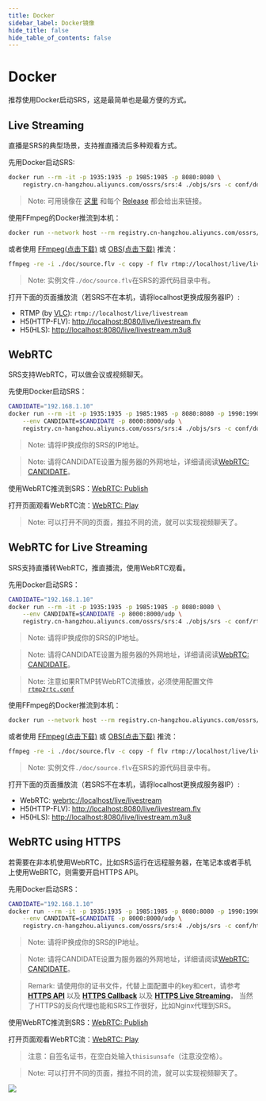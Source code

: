 ```yaml
---
title: Docker
sidebar_label: Docker镜像
hide_title: false
hide_table_of_contents: false
---
```


# Docker

推荐使用Docker启动SRS，这是最简单也是最方便的方式。

## Live Streaming

直播是SRS的典型场景，支持推直播流后多种观看方式。

先用Docker启动SRS:

```bash
docker run --rm -it -p 1935:1935 -p 1985:1985 -p 8080:8080 \
    registry.cn-hangzhou.aliyuncs.com/ossrs/srs:4 ./objs/srs -c conf/docker.conf
```

> Note: 可用镜像在 [这里](https://cr.console.aliyun.com/repository/cn-hangzhou/ossrs/srs/images) 和每个 [Release](https://github.com/ossrs/srs/releases?q=v4&expanded=true) 都会给出来链接。

使用FFmpeg的Docker推流到本机：

```bash
docker run --network host --rm registry.cn-hangzhou.aliyuncs.com/ossrs/srs:encoder
```

或者使用 [FFmpeg(点击下载)](https://ffmpeg.org/download.html) 或 [OBS(点击下载)](https://obsproject.com/download) 推流：

```bash
ffmpeg -re -i ./doc/source.flv -c copy -f flv rtmp://localhost/live/livestream
```

> Note: 实例文件`./doc/source.flv`在SRS的源代码目录中有。

打开下面的页面播放流（若SRS不在本机，请将localhost更换成服务器IP）:

* RTMP (by [VLC](https://www.videolan.org/)): `rtmp://localhost/live/livestream`
* H5(HTTP-FLV): [http://localhost:8080/live/livestream.flv](http://localhost:8080/players/srs_player.html?autostart=true&stream=livestream.flv&port=8080&schema=http)
* H5(HLS): [http://localhost:8080/live/livestream.m3u8](http://localhost:8080/players/srs_player.html?autostart=true&stream=livestream.m3u8&port=8080&schema=http)

## WebRTC

SRS支持WebRTC，可以做会议或视频聊天。

先使用Docker启动SRS：

```bash
CANDIDATE="192.168.1.10"
docker run --rm -it -p 1935:1935 -p 1985:1985 -p 8080:8080 -p 1990:1990 -p 8088:8088 \
    --env CANDIDATE=$CANDIDATE -p 8000:8000/udp \
    registry.cn-hangzhou.aliyuncs.com/ossrs/srs:4 ./objs/srs -c conf/docker.conf
```

> Note: 请将IP换成你的SRS的IP地址。

> Note: 请将CANDIDATE设置为服务器的外网地址，详细请阅读[WebRTC: CANDIDATE](./webrtc#config-candidate)。

使用WebRTC推流到SRS：[WebRTC: Publish](http://localhost:8080/players/rtc_publisher.html?autostart=true&stream=livestream&port=8080&schema=http)

打开页面观看WebRTC流：[WebRTC: Play](http://localhost:8080/players/rtc_player.html?autostart=true&stream=livestream&port=8080&schema=http)

> Note: 可以打开不同的页面，推拉不同的流，就可以实现视频聊天了。

## WebRTC for Live Streaming

SRS支持直播转WebRTC，推直播流，使用WebRTC观看。

先用Docker启动SRS：

```bash
CANDIDATE="192.168.1.10"
docker run --rm -it -p 1935:1935 -p 1985:1985 -p 8080:8080 \
    --env CANDIDATE=$CANDIDATE -p 8000:8000/udp \
    registry.cn-hangzhou.aliyuncs.com/ossrs/srs:4 ./objs/srs -c conf/rtmp2rtc.conf
```

> Note: 请将IP换成你的SRS的IP地址。

> Note: 请将CANDIDATE设置为服务器的外网地址，详细请阅读[WebRTC: CANDIDATE](./webrtc#config-candidate)。

> Note: 注意如果RTMP转WebRTC流播放，必须使用配置文件[`rtmp2rtc.conf`](https://github.com/ossrs/srs/issues/2728#rtmp2rtc-cn-guide)

使用FFmpeg的Docker推流到本机：

```bash
docker run --network host --rm registry.cn-hangzhou.aliyuncs.com/ossrs/srs:encoder
```

或者使用 [FFmpeg(点击下载)](https://ffmpeg.org/download.html) 或 [OBS(点击下载)](https://obsproject.com/download) 推流：

```bash
ffmpeg -re -i ./doc/source.flv -c copy -f flv rtmp://localhost/live/livestream
```

> Note: 实例文件`./doc/source.flv`在SRS的源代码目录中有。

打开下面的页面播放流（若SRS不在本机，请将localhost更换成服务器IP）:

* WebRTC: [webrtc://localhost/live/livestream](http://localhost:8080/players/rtc_player.html?autostart=true&stream=livestream&port=8080&schema=http)
* H5(HTTP-FLV): [http://localhost:8080/live/livestream.flv](http://localhost:8080/players/srs_player.html?autostart=true&stream=livestream.flv&port=8080&schema=http)
* H5(HLS): [http://localhost:8080/live/livestream.m3u8](http://localhost:8080/players/srs_player.html?autostart=true&stream=livestream.m3u8&port=8080&schema=http)

## WebRTC using HTTPS

若需要在非本机使用WebRTC，比如SRS运行在远程服务器，在笔记本或者手机上使用WeBRTC，则需要开启HTTPS API。 

先用Docker启动SRS：

```bash
CANDIDATE="192.168.1.10"
docker run --rm -it -p 1935:1935 -p 1985:1985 -p 8080:8080 -p 1990:1990 -p 8088:8088 \
    --env CANDIDATE=$CANDIDATE -p 8000:8000/udp \
    registry.cn-hangzhou.aliyuncs.com/ossrs/srs:4 ./objs/srs -c conf/https.docker.conf
```

> Note: 请将IP换成你的SRS的IP地址。

> Note: 请将CANDIDATE设置为服务器的外网地址，详细请阅读[WebRTC: CANDIDATE](./webrtc#config-candidate)。

> Remark: 请使用你的证书文件，代替上面配置中的key和cert，请参考
> **[HTTPS API](./http-api#https-api)**
> 以及 **[HTTPS Callback](./http-callback#https-callback)**
> 以及 **[HTTPS Live Streaming](./delivery-http-flv#https-flv-live-stream)**，
> 当然了HTTPS的反向代理也能和SRS工作很好，比如Nginx代理到SRS。

使用WebRTC推流到SRS：[WebRTC: Publish](https://192.168.3.82:8088/players/rtc_publisher.html?autostart=true&stream=livestream&api=1990&schema=https)

打开页面观看WebRTC流：[WebRTC: Play](https://192.168.3.82:8088/players/rtc_player.html?autostart=true&stream=livestream&api=1990&schema=https)

> 注意：自签名证书，在空白处输入`thisisunsafe`（注意没空格）。

> Note: 可以打开不同的页面，推拉不同的流，就可以实现视频聊天了。


![](https://ossrs.net/gif/v1/sls.gif?site=ossrs.io&path=/lts/doc-zh-4/doc/getting-started)


